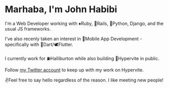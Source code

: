 # Marhaba, I'm John Habibi

I'm a Web Developer working with ♦️Ruby, 🚂Rails, 🐍Python, Django, and the usual JS frameworks.

I've also recenly taken an interest in 📱Mobile App Development - specifically with 🎯Dart/🕊Flutter.

I currently work for ⛽️Halliburton while also building 🤪Hypervite in public.

Follow [my Twitter account](https://www.twitter.com/JohnHabibiDev/ "John Habibi | Developer") to keep up with my work on Hypervite.

✌️Feel free to say hello regardless of the reason. I like meeting new people!
